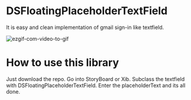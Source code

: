 # DSFloatingPlaceholderTextField

It is easy and clean implementation of gmail sign-in like textfield. 

<img src="https://i.ibb.co/QPffXtx/ezgif-com-video-to-gif.gif" alt="ezgif-com-video-to-gif"/>

#  How to use this library

Just download the repo. Go into StoryBoard or Xib. Subclass the textfield with DSFloatingPlaceholderTextField.
Enter the placeholderText and its all done.


